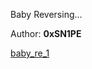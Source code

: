 Baby Reversing...

Author: **0xSN1PE**

[baby_re_1](https://ctf.thecybergrabs.org/files/7af6a4161b9f966f9a69493f45323b6c/baby_re_1?token=eyJ1c2VyX2lkIjoxMDU5LCJ0ZWFtX2lkIjo1MDMsImZpbGVfaWQiOjIxfQ.YTRqqg.t2iHDCMTa_kMjkp71hltSLpflZA)
